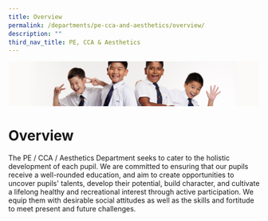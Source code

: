 ```yaml
---
title: Overview
permalink: /departments/pe-cca-and-aesthetics/overview/
description: ""
third_nav_title: PE, CCA & Aesthetics
---
```


![](/images/Sub-banner2.jpg)

Overview
========

The PE / CCA / Aesthetics Department seeks to cater to the holistic development of each pupil. We are committed to ensuring that our pupils receive a well-rounded education, and aim to create opportunities to uncover pupils' talents, develop their potential, build character, and cultivate a lifelong healthy and recreational interest through active participation. We equip them with desirable social attitudes as well as the skills and fortitude to meet present and future challenges.